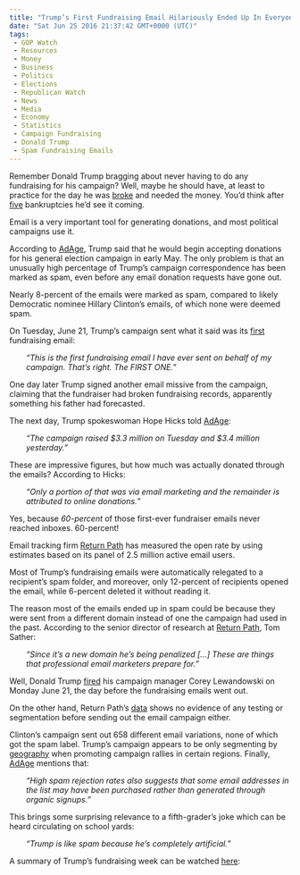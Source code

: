 ```yaml
---
title: "Trump’s First Fundraising Email Hilariously Ended Up In Everyone’s Spam Folder"
date: "Sat Jun 25 2016 21:37:42 GMT+0000 (UTC)"
tags: 
 - GOP Watch
 - Resources
 - Money
 - Business
 - Politics
 - Elections
 - Republican Watch
 - News
 - Media
 - Economy
 - Statistics
 - Campaign Fundraising
 - Donald Trump
 - Spam Fundraising Emails
---
```

<p>Remember Donald Trump bragging about never having to do any fundraising for his campaign? Well, maybe he should have, at least to practice for the day he was&#xA0;<a href="http://www.liberalamerica.org/2016/06/21/trump-campaign-nearly-broke-getting-crushed-clinton-machine/">broke</a> and needed the money.&#xA0;You&#x2019;d think after <a href="https://extremeliberal.wordpress.com/2011/03/31/donald-trump-filed-for-bankruptcy-twice-spread-the-word/" onclick="__gaTracker(&apos;send&apos;, &apos;event&apos;, &apos;outbound-article&apos;, &apos;https://extremeliberal.wordpress.com/2011/03/31/donald-trump-filed-for-bankruptcy-twice-spread-the-word/&apos;, &apos;five&apos;);">five</a> bankruptcies he&#x2019;d see it&#xA0;coming.</p><p>Email is a very important tool for generating donations, and most political campaigns use it.</p><p>According to <a href="http://adage.com/article/campaign-trail/trump-camp-donations-emails/304454/" onclick="__gaTracker(&apos;send&apos;, &apos;event&apos;, &apos;outbound-article&apos;, &apos;http://adage.com/article/campaign-trail/trump-camp-donations-emails/304454/&apos;, &apos;AdAge&apos;);">AdAge</a>, Trump said that he would begin accepting donations for his general election campaign in early May. The only problem is that an unusually high percentage of Trump&#x2019;s campaign correspondence has been marked as spam, even before any email donation requests have gone out.</p><p>Nearly 8-percent of the emails were marked as spam, compared to likely Democratic nominee Hillary Clinton&#x2019;s emails, of which none were deemed spam.</p><p>On Tuesday, June 21, Trump&#x2019;s campaign sent what it said was its <a href="http://adage.com/article/campaign-trail/trump-s-fundraising-email-a-60-spam-rate/304673/?utm_campaign=SocialFlow&amp;utm_source=Twitter&amp;utm_medium=Social" onclick="__gaTracker(&apos;send&apos;, &apos;event&apos;, &apos;outbound-article&apos;, &apos;http://adage.com/article/campaign-trail/trump-s-fundraising-email-a-60-spam-rate/304673/?utm_campaign=SocialFlow&amp;utm_source=Twitter&amp;utm_medium=Social&apos;, &apos;first&apos;);">first</a> fundraising email:</p><p style="padding-left: 30px;"><em>&#x201C;This is the first fundraising email I have ever sent on behalf of my campaign. That&#x2019;s right. The FIRST ONE.&#x201D;</em></p><p>One day later Trump signed another email missive from the campaign, claiming that the fundraiser had broken fundraising records, apparently something his father had forecasted.</p><p>The next day, Trump spokeswoman Hope Hicks told <a href="http://adage.com/article/campaign-trail/trump-s-fundraising-email-a-60-spam-rate/304673/?utm_campaign=SocialFlow&amp;utm_source=Twitter&amp;utm_medium=Social" onclick="__gaTracker(&apos;send&apos;, &apos;event&apos;, &apos;outbound-article&apos;, &apos;http://adage.com/article/campaign-trail/trump-s-fundraising-email-a-60-spam-rate/304673/?utm_campaign=SocialFlow&amp;utm_source=Twitter&amp;utm_medium=Social&apos;, &apos;AdAge&apos;);">AdAge</a>:</p><p style="padding-left: 30px;"><em>&#x201C;The campaign raised $3.3 million on Tuesday and $3.4 million yesterday.&#x201D;</em></p><p>These are impressive figures, but how much was actually donated through the emails? According to Hicks:</p><p style="padding-left: 30px;"><em>&#x201C;Only a portion of that was via email marketing and the remainder is attributed to online donations.&#x201D;</em></p><p>Yes, because <em>60-percent</em> of those first-ever fundraiser emails never reached inboxes. 60-percent!</p><p>Email tracking firm <a href="http://adage.com/article/campaign-trail/trump-s-fundraising-email-a-60-spam-rate/304673/?utm_campaign=SocialFlow&amp;utm_source=Twitter&amp;utm_medium=Social" onclick="__gaTracker(&apos;send&apos;, &apos;event&apos;, &apos;outbound-article&apos;, &apos;http://adage.com/article/campaign-trail/trump-s-fundraising-email-a-60-spam-rate/304673/?utm_campaign=SocialFlow&amp;utm_source=Twitter&amp;utm_medium=Social&apos;, &apos;Return Path&apos;);">Return Path</a> has measured the open rate by using estimates based on its panel of 2.5 million active email users.</p><p>Most of Trump&#x2019;s fundraising emails were automatically relegated to a recipient&#x2019;s spam folder, and moreover, only 12-percent of recipients opened the email, while 6-percent deleted it without reading it.</p><p>The reason most of the emails ended up in spam could be because they were sent from a different domain instead of one the campaign had used in the past. According to the senior director of research at <a href="http://adage.com/article/campaign-trail/trump-s-fundraising-email-a-60-spam-rate/304673/?utm_campaign=SocialFlow&amp;utm_source=Twitter&amp;utm_medium=Social" onclick="__gaTracker(&apos;send&apos;, &apos;event&apos;, &apos;outbound-article&apos;, &apos;http://adage.com/article/campaign-trail/trump-s-fundraising-email-a-60-spam-rate/304673/?utm_campaign=SocialFlow&amp;utm_source=Twitter&amp;utm_medium=Social&apos;, &apos;Return Path&apos;);">Return Path</a>, Tom Sather:</p><p style="padding-left: 30px;"><em>&#x201C;Since it&#x2019;s a new domain he&#x2019;s being penalized [&#x2026;] These are things that professional email marketers prepare for.&#x201D;</em></p><p>Well, Donald Trump <a href="http://www.cnn.com/2016/06/20/politics/corey-lewandowski-out-as-trump-campaign-manager/" onclick="__gaTracker(&apos;send&apos;, &apos;event&apos;, &apos;outbound-article&apos;, &apos;http://www.cnn.com/2016/06/20/politics/corey-lewandowski-out-as-trump-campaign-manager/&apos;, &apos;fired&apos;);">fired</a> his campaign manager Corey Lewandowski on Monday June 21, the day before the fundraising emails went out.</p><p>On the other hand, Return Path&#x2019;s <a href="http://adage.com/article/campaign-trail/trump-s-fundraising-email-a-60-spam-rate/304673/?utm_campaign=SocialFlow&amp;utm_source=Twitter&amp;utm_medium=Social" onclick="__gaTracker(&apos;send&apos;, &apos;event&apos;, &apos;outbound-article&apos;, &apos;http://adage.com/article/campaign-trail/trump-s-fundraising-email-a-60-spam-rate/304673/?utm_campaign=SocialFlow&amp;utm_source=Twitter&amp;utm_medium=Social&apos;, &apos;data&apos;);">data</a> shows no evidence of any testing or segmentation before sending out the email campaign either.</p><p>Clinton&#x2019;s campaign sent out 658 different email variations, none of which got the spam label. Trump&#x2019;s campaign appears to be only segmenting by <a href="http://www.liberalamerica.org/2016/03/14/the-geography-of-trumpism-where-do-they-come-from/">geography</a> when promoting campaign rallies in certain regions. Finally, <a href="http://adage.com/article/campaign-trail/trump-s-fundraising-email-a-60-spam-rate/304673/?utm_campaign=SocialFlow&amp;utm_source=Twitter&amp;utm_medium=Social" onclick="__gaTracker(&apos;send&apos;, &apos;event&apos;, &apos;outbound-article&apos;, &apos;http://adage.com/article/campaign-trail/trump-s-fundraising-email-a-60-spam-rate/304673/?utm_campaign=SocialFlow&amp;utm_source=Twitter&amp;utm_medium=Social&apos;, &apos;AdAge&apos;);">AdAge</a> mentions that:</p><p style="padding-left: 30px;"><em>&#x201C;High spam rejection rates also suggests that some email addresses in the list may have been purchased rather than generated through organic signups.&#x201D;</em></p><p>This brings some surprising relevance to a fifth-grader&#x2019;s joke which can be heard circulating on school yards:</p><p style="padding-left: 30px;"><em>&#x201C;Trump is like spam because he&#x2019;s completely artificial.&#x201D;</em></p><p>A summary of Trump&#x2019;s fundraising week can be watched <a href="https://www.youtube.com/watch?v=yb55mS0_hF4" onclick="__gaTracker(&apos;send&apos;, &apos;event&apos;, &apos;outbound-article&apos;, &apos;https://www.youtube.com/watch?v=yb55mS0_hF4&apos;, &apos;here&apos;);">here</a>:</p>